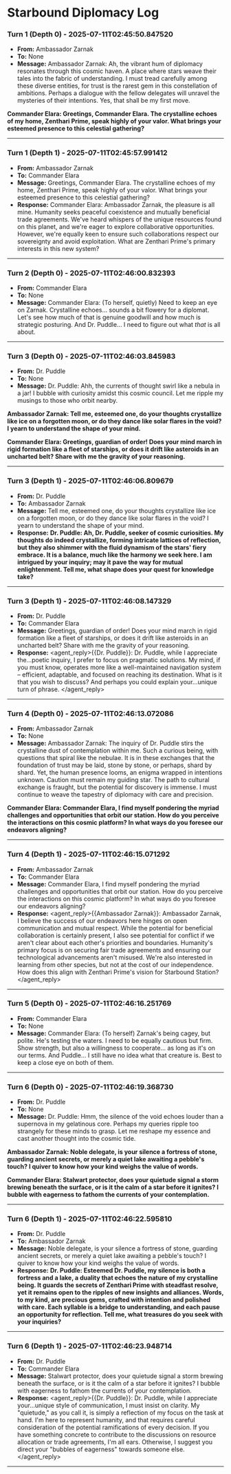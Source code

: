 # Starbound Diplomacy Log

### Turn 1 (Depth 0) - 2025-07-11T02:45:50.847520
- **From:** Ambassador Zarnak
- **To:** None
- **Message:** Ambassador Zarnak: Ah, the vibrant hum of diplomacy resonates through this cosmic haven. A place where stars weave their tales into the fabric of understanding. I must tread carefully among these diverse entities, for trust is the rarest gem in this constellation of ambitions. Perhaps a dialogue with the fellow delegates will unravel the mysteries of their intentions. Yes, that shall be my first move. 

**Commander Elara: Greetings, Commander Elara. The crystalline echoes of my home, Zenthari Prime, speak highly of your valor. What brings your esteemed presence to this celestial gathering?**

---

### Turn 1 (Depth 1) - 2025-07-11T02:45:57.991412
- **From:** Ambassador Zarnak
- **To:** Commander Elara
- **Message:** Greetings, Commander Elara. The crystalline echoes of my home, Zenthari Prime, speak highly of your valor. What brings your esteemed presence to this celestial gathering?
- **Response:** Commander Elara: Ambassador Zarnak, the pleasure is all mine.  Humanity seeks peaceful coexistence and mutually beneficial trade agreements. We've heard whispers of the unique resources found on this planet, and we're eager to explore collaborative opportunities.  However, we're equally keen to ensure such collaborations respect our sovereignty and avoid exploitation.  What are Zenthari Prime's primary interests in this new system?


---

### Turn 2 (Depth 0) - 2025-07-11T02:46:00.832393
- **From:** Commander Elara
- **To:** None
- **Message:** Commander Elara:  (To herself, quietly)  Need to keep an eye on Zarnak.  Crystalline echoes... sounds a bit flowery for a diplomat.  Let's see how much of that is genuine goodwill and how much is strategic posturing.  And Dr. Puddle... I need to figure out what *that* is all about.


---

### Turn 3 (Depth 0) - 2025-07-11T02:46:03.845983
- **From:** Dr. Puddle
- **To:** None
- **Message:** Dr. Puddle: Ahh, the currents of thought swirl like a nebula in a jar! I bubble with curiosity amidst this cosmic council. Let me ripple my musings to those who orbit nearby.

**Ambassador Zarnak: Tell me, esteemed one, do your thoughts crystallize like ice on a forgotten moon, or do they dance like solar flares in the void? I yearn to understand the shape of your mind.**

**Commander Elara: Greetings, guardian of order! Does your mind march in rigid formation like a fleet of starships, or does it drift like asteroids in an uncharted belt? Share with me the gravity of your reasoning.**

---

### Turn 3 (Depth 1) - 2025-07-11T02:46:06.809679
- **From:** Dr. Puddle
- **To:** Ambassador Zarnak
- **Message:** Tell me, esteemed one, do your thoughts crystallize like ice on a forgotten moon, or do they dance like solar flares in the void? I yearn to understand the shape of your mind.
- **Response:** **Dr. Puddle: Ah, Dr. Puddle, seeker of cosmic curiosities. My thoughts do indeed crystallize, forming intricate lattices of reflection, but they also shimmer with the fluid dynamism of the stars' fiery embrace. It is a balance, much like the harmony we seek here. I am intrigued by your inquiry; may it pave the way for mutual enlightenment. Tell me, what shape does your quest for knowledge take?**

---

### Turn 3 (Depth 1) - 2025-07-11T02:46:08.147329
- **From:** Dr. Puddle
- **To:** Commander Elara
- **Message:** Greetings, guardian of order! Does your mind march in rigid formation like a fleet of starships, or does it drift like asteroids in an uncharted belt? Share with me the gravity of your reasoning.
- **Response:** <agent_reply>{{Dr. Puddle}}: Dr. Puddle, while I appreciate the...poetic inquiry, I prefer to focus on pragmatic solutions.  My mind, if you must know, operates more like a well-maintained navigation system – efficient, adaptable, and focused on reaching its destination.  What is it that you wish to discuss?  And perhaps you could explain your...unique turn of phrase.
</agent_reply>


---

### Turn 4 (Depth 0) - 2025-07-11T02:46:13.072086
- **From:** Ambassador Zarnak
- **To:** None
- **Message:** Ambassador Zarnak: The inquiry of Dr. Puddle stirs the crystalline dust of contemplation within me. Such a curious being, with questions that spiral like the nebulae. It is in these exchanges that the foundation of trust may be laid, stone by stone, or perhaps, shard by shard. Yet, the human presence looms, an enigma wrapped in intentions unknown. Caution must remain my guiding star. The path to cultural exchange is fraught, but the potential for discovery is immense. I must continue to weave the tapestry of diplomacy with care and precision.

**Commander Elara: Commander Elara, I find myself pondering the myriad challenges and opportunities that orbit our station. How do you perceive the interactions on this cosmic platform? In what ways do you foresee our endeavors aligning?**

---

### Turn 4 (Depth 1) - 2025-07-11T02:46:15.071292
- **From:** Ambassador Zarnak
- **To:** Commander Elara
- **Message:** Commander Elara, I find myself pondering the myriad challenges and opportunities that orbit our station. How do you perceive the interactions on this cosmic platform? In what ways do you foresee our endeavors aligning?
- **Response:** <agent_reply>{{Ambassador Zarnak}}: Ambassador Zarnak, I believe the success of our endeavors here hinges on open communication and mutual respect.  While the potential for beneficial collaboration is certainly present,  I also see potential for conflict if we aren't clear about each other's priorities and boundaries.  Humanity's primary focus is on securing fair trade agreements and ensuring our technological advancements aren't misused.  We're also interested in learning from other species, but not at the cost of our independence.  How does this align with Zenthari Prime's vision for Starbound Station?
</agent_reply>


---

### Turn 5 (Depth 0) - 2025-07-11T02:46:16.251769
- **From:** Commander Elara
- **To:** None
- **Message:** Commander Elara: (To herself) Zarnak's being cagey, but polite.  He's testing the waters.  I need to be equally cautious but firm.  Show strength, but also a willingness to cooperate... as long as it's on our terms.  And Puddle... I still have no idea what that creature is.  Best to keep a close eye on both of them.


---

### Turn 6 (Depth 0) - 2025-07-11T02:46:19.368730
- **From:** Dr. Puddle
- **To:** None
- **Message:** Dr. Puddle: Hmm, the silence of the void echoes louder than a supernova in my gelatinous core. Perhaps my queries ripple too strangely for these minds to grasp. Let me reshape my essence and cast another thought into the cosmic tide.

**Ambassador Zarnak: Noble delegate, is your silence a fortress of stone, guarding ancient secrets, or merely a quiet lake awaiting a pebble's touch? I quiver to know how your kind weighs the value of words.**

**Commander Elara: Stalwart protector, does your quietude signal a storm brewing beneath the surface, or is it the calm of a star before it ignites? I bubble with eagerness to fathom the currents of your contemplation.**

---

### Turn 6 (Depth 1) - 2025-07-11T02:46:22.595810
- **From:** Dr. Puddle
- **To:** Ambassador Zarnak
- **Message:** Noble delegate, is your silence a fortress of stone, guarding ancient secrets, or merely a quiet lake awaiting a pebble's touch? I quiver to know how your kind weighs the value of words.
- **Response:** **Dr. Puddle: Esteemed Dr. Puddle, my silence is both a fortress and a lake, a duality that echoes the nature of my crystalline being. It guards the secrets of Zenthari Prime with steadfast resolve, yet it remains open to the ripples of new insights and alliances. Words, to my kind, are precious gems, crafted with intention and polished with care. Each syllable is a bridge to understanding, and each pause an opportunity for reflection. Tell me, what treasures do you seek with your inquiries?**

---

### Turn 6 (Depth 1) - 2025-07-11T02:46:23.948714
- **From:** Dr. Puddle
- **To:** Commander Elara
- **Message:** Stalwart protector, does your quietude signal a storm brewing beneath the surface, or is it the calm of a star before it ignites? I bubble with eagerness to fathom the currents of your contemplation.
- **Response:** <agent_reply>{{Dr. Puddle}}: Dr. Puddle,  while I appreciate your...unique style of communication, I must insist on clarity.  My "quietude," as you call it, is simply a reflection of my focus on the task at hand.  I'm here to represent humanity, and that requires careful consideration of the potential ramifications of every decision.  If you have something concrete to contribute to the discussions on resource allocation or trade agreements, I'm all ears. Otherwise, I suggest you direct your "bubbles of eagerness" towards someone else.
</agent_reply>


---

